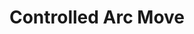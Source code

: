 ---
tag: g002
codes:
- G2
- G3
title: Controlled Arc Move
long: |
  `G2` adds a clockwise arc move to the planner; `G3` adds a counter-clockwise arc. An arc move starts at the current position and ends at the given XYZ, pivoting around a center-point offset given by `I` and `J` or `R`.

  This command has two forms:
  #### I J Form

   - `I` specifies an X offset. `J` specifies a Y offset.
   - At least one of the `I` `J` parameters is required.
   - `X` and `Y` can be omitted to do a complete circle.
   - The given `X` `Y` is not error-checked.
     The arc ends based on the angle of the destination.
   - Mixing `I` or `J` with `R` will throw an error.

  #### R Form
   - `R` specifies the radius. `X` or `Y` is required.
   - Omitting both `X` and `Y` will throw an error.
   - `X` or `Y` must differ from the current XY position.
   - Mixing `R` with `I` or `J` will throw an error.

  Arc moves actually generate several short straight-line moves, the length of which are determined by the configuration option `MM_PER_ARC_SEGMENT` (default 1mm). Any change in the Z position is linearly interpolated over the whole arc.
notes: 
parameters:
- tag: X
  optional: true
  description: A coordinate on the X axis
  values:
  - tag: pos
    type: float
- tag: Y
  optional: true
  description: A coordinate on the Y axis
  values:
  - tag: pos
    type: float
- tag: Z
  optional: true
  description: A coordinate on the Z axis
  values:
  - tag: pos
    type: float
- tag: I
  type: float
  optional: false
  description: An offset from the current X position to use as the arc center
  values:
  - tag: offset
    type: float
- tag: J
  type: float
  optional: false
  description: An offset from the current Y position to use as the arc center
  values:
  - tag: offset
    type: float
- tag: R
  type: float
  optional: false
  description: A radius from the current XY position to use as the arc center
  values:
  - tag: radius
    type: float
- tag: E
  type: float
  optional: true
  description: The amount to extrude between the start point and end point
  values:
  - tag: pos
    type: float
- tag: F
  optional: true
  description: The maximum rate of the move between the start and end point
  values:
  - tag: rate
    type: float
    optional: false
example: 
examples:
- pre: Move in a clockwise arc from the current position to (125, 32) with the center
    offset from the current position by (10.5, 10.5).
  code: G2 X125 Y32 I10.5 J10.5
- pre: Move in a counter-clockwise arc from the current position to (125, 32) with
    the center offset from the current position by (10.5, 10.5).
  code: G3 X125 Y32 I10.5 J10.5
- pre: Move in a complete clockwise circle with the center offset from the current
    position by 20, 20.
  code: G2 I20 J20
---